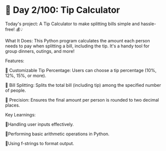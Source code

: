 # 🚀 Day 2/100: Tip Calculator

Today's project: A Tip Calculator to make splitting bills simple and hassle-free! 💰💡

What It Does:
This Python program calculates the amount each person needs to pay when splitting a bill, including the tip. It's a handy tool for group dinners, outings, and more!


Features:

🧮 Customizable Tip Percentage: Users can choose a tip percentage (10%, 12%, 15%, or more).

👥 Bill Splitting: Splits the total bill (including tip) among the specified number of people.

🔢 Precision: Ensures the final amount per person is rounded to two decimal places.


Key Learnings:

🔴Handling user inputs effectively.

🔴Performing basic arithmetic operations in Python.

🔴Using f-strings to format output.
